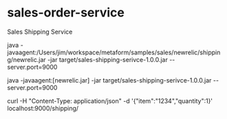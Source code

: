 # sales-order-service
Sales Shipping Service

 java -javaagent:/Users/jim/workspace/metaform/samples/sales/newrelic/shipping/newrelic.jar  -jar target/sales-shipping-serivce-1.0.0.jar --server.port=9000

 java -javaagent:[newrelic.jar] -jar target/sales-shipping-serivce-1.0.0.jar --server.port=9000


curl -H "Content-Type: application/json" -d '{"item":"1234","quantity":1}' localhost:9000/shipping/

